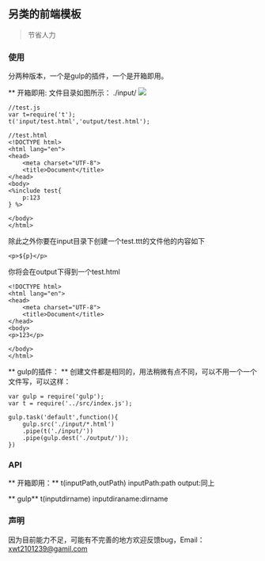 ## 另类的前端模板

> 节省人力

### 使用
分两种版本，一个是gulp的插件，一个是开箱即用。

** 开箱即用:
文件目录如图所示：
./input/
![](http://7xpser.com1.z0.glb.clouddn.com/QQ%E6%88%AA%E5%9B%BE20160804113815.png)
```
//test.js
var t=require('t');
t('input/test.html','output/test.html');

```
```
//test.html
<!DOCTYPE html>
<html lang="en">
<head>
	<meta charset="UTF-8">
	<title>Document</title>
</head>
<body>
<%include test{
	p:123
} %>

</body>
</html>

```
除此之外你要在input目录下创建一个test.ttt的文件他的内容如下
```
<p>${p}</p>

```
你将会在output下得到一个test.html

```
<!DOCTYPE html>
<html lang="en">
<head>
	<meta charset="UTF-8">
	<title>Document</title>
</head>
<body>
<p>123</p>

</body>
</html>

```

** gulp的插件： **
创建文件都是相同的，用法稍微有点不同，可以不用一个一个文件写，可以这样：
```
var gulp = require('gulp');
var t = require('../src/index.js');

gulp.task('default',function(){
	gulp.src('./input/*.html')
	.pipe(t('./input/'))
	.pipe(gulp.dest('./output/'));
})

```

### API
** 开箱即用：**
t(inputPath,outPath)
inputPath:path
output:同上


** gulp**
t(inputdirname)
inputdiraname:dirname

### 声明
因为目前能力不足，可能有不完善的地方欢迎反馈bug，Email：xwt2101239@gamil.com
